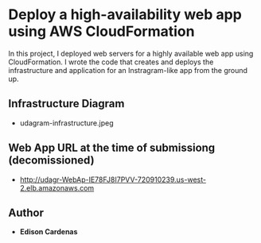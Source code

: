 # Deploy a high-availability web app using AWS CloudFormation

In this project, I deployed web servers for a highly available web app using CloudFormation. 
I wrote the code that creates and deploys the infrastructure and application for an Instragram-like
app from the ground up.

## Infrastructure Diagram
* udagram-infrastructure.jpeg

## Web App URL at the time of submissiong (decomissioned)
* http://udagr-WebAp-IE78FJ8I7PVV-720910239.us-west-2.elb.amazonaws.com

## Author 
* **Edison Cardenas**
